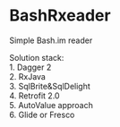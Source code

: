 # BashRxeader
Simple Bash.im reader 

Solution stack: 
<br>1. Dagger 2 
<br>2. RxJava 
<br>3. SqlBrite&SqlDelight 
<br>4. Retrofit 2.0 
<br>5. AutoValue approach 
<br>6. Glide or Fresco


